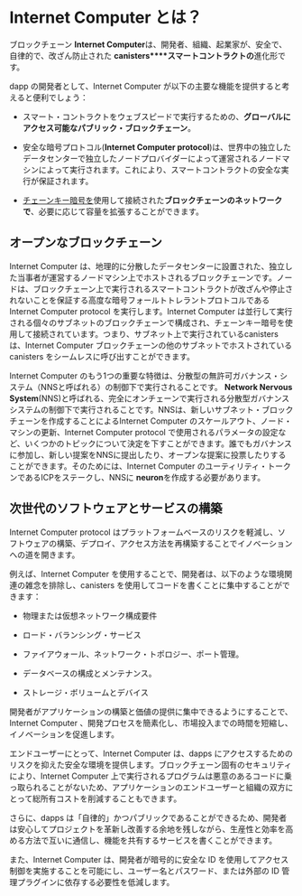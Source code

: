 # Internet Computer とは？

ブロックチェーン **Internet Computer**は、開発者、組織、起業家が、安全で、自律的で、改ざん防止された **canisters****スマートコントラクトの**進化形です。

dapp の開発者として、Internet Computer が以下の主要な機能を提供すると考えると便利でしょう：

- スマート・コントラクトをウェブスピードで実行するための、**グローバルにアクセス可能なパブリック・ブロックチェーン**。

- 安全な暗号プロトコル(**Internet Computer protocol**)は、世界中の独立したデータセンターで独立したノードプロバイダーによって運営されるノードマシンによって実行されます。これにより、スマートコントラクトの安全な実行が保証されます。

- [チェーンキー暗号を](https://internetcomputer.org/how-it-works/#Chain-key-cryptography)使用して接続された**ブロックチェーンのネットワークで**、必要に応じて容量を拡張することができます。

## オープンなブロックチェーン

Internet Computer は、地理的に分散したデータセンターに設置された、独立した当事者が運営するノードマシン上でホストされるブロックチェーンです。ノードは、ブロックチェーン上で実行されるスマートコントラクトが改ざんや停止されないことを保証する高度な暗号フォールトトレラントプロトコルであるInternet Computer protocol を実行します。Internet Computer は並行して実行される個々のサブネットのブロックチェーンで構成され、チェーンキー暗号を使用して接続されています。つまり、サブネット上で実行されているcanisters は、Internet Computer ブロックチェーンの他のサブネットでホストされているcanisters をシームレスに呼び出すことができます。

Internet Computer のもう1つの重要な特徴は、分散型の無許可ガバナンス・システム（NNSと呼ばれる）の制御下で実行されることです。 **Network Nervous System**(NNS)と呼ばれる、完全にオンチェーンで実行される分散型ガバナンスシステムの制御下で実行されることです。NNSは、新しいサブネット・ブロックチェーンを作成することによるInternet Computer のスケールアウト、ノード・マシンの更新、Internet Computer protocol で使用されるパラメータの設定など、いくつかのトピックについて決定を下すことができます。誰でもガバナンスに参加し、新しい提案をNNSに提出したり、オープンな提案に投票したりすることができます。そのためには、Internet Computer のユーティリティ・トークンであるICPをステークし、NNSに **neuron**を作成する必要があります。

## 次世代のソフトウェアとサービスの構築

Internet Computer protocol はプラットフォームベースのリスクを軽減し、ソフトウェアの構築、デプロイ、アクセス方法を再構築することでイノベーションへの道を開きます。

例えば、Internet Computer を使用することで、開発者は、以下のような環境関連の雑念を排除し、canisters を使用してコードを書くことに集中することができます：

- 物理または仮想ネットワーク構成要件

- ロード・バランシング・サービス

- ファイアウォール、ネットワーク・トポロジー、ポート管理。

- データベースの構成とメンテナンス。

- ストレージ・ボリュームとデバイス

開発者がアプリケーションの構築と価値の提供に集中できるようにすることで、Internet Computer 、開発プロセスを簡素化し、市場投入までの時間を短縮し、イノベーションを促進します。

エンドユーザーにとって、Internet Computer は、dapps にアクセスするためのリスクを抑えた安全な環境を提供します。ブロックチェーン固有のセキュリティにより、Internet Computer 上で実行されるプログラムは悪意のあるコードに乗っ取られることがないため、アプリケーションのエンドユーザーと組織の双方にとって総所有コストを削減することもできます。

さらに、dapps は「自律的」かつパブリックであることができるため、開発者は安心してプロジェクトを革新し改善する余地を残しながら、生産性と効率を高める方法で互いに通信し、機能を共有するサービスを書くことができます。

また、Internet Computer は、開発者が暗号的に安全な ID を使用してアクセス制御を実施することを可能にし、ユーザー名とパスワード、または外部の ID 管理プラグインに依存する必要性を低減します。

<!---
# What is the Internet Computer?

The **Internet Computer** is a blockchain that enables developers, organizations, and entrepreneurs to build and deploy secure, autonomous, and tamper-proof **canisters**, an evolution of **smart contracts**.

As a dapp developer, you might find it useful to think of the Internet Computer as providing the following key features:

-   A **globally-accessible, public blockchain** for running smart contracts at web speed, that can serve interactive web content to users.

-   A secure cryptographic protocol (**Internet Computer protocol**) run by nodes machines operated by independent node providers in independent data centers all over the world. This guarantees the secure execution of smart contracts.

-   A **network of blockchains** connected using [chain key cryptography](https://internetcomputer.org/how-it-works/#Chain-key-cryptography) that can scale out its capacity as required.

## An open blockchain

The Internet Computer is a blockchain hosted on node machines operated by independent parties and located in geographically distributed data centers. The nodes run the Internet Computer protocol, an advanced cryptographic fault-tolerant protocol which ensures that smart contracts running on the blockchain cannot be tampered with or stopped. The Internet Computer is composed of individual subnet blockchains running in parallel and connected using chain key cryptography. This means that canisters running on a subnet can seamlessly call canisters hosted in any other subnet of the Internet Computer blockchain.

Another important feature of the Internet Computer is that it runs under the control of a decentralized, permissionless governance system, called **Network Nervous System** (NNS), which runs completely on-chain. The NNS can make decisions on several topics, including scaling out the Internet Computer by creating new subnet blockchains, updating the node machines, and configuring parameters used in the Internet Computer protocol. Anyone can participate in the governance and submit new proposals to the NNS or vote on open proposals. To do so, users have to stake ICP, the Internet Computer utility token, and create a **neuron** with the NNS.

## Building the next generation of software and services

The Internet Computer protocol reduces platform-based risks and paves the way for innovation by re-imagining how software is built, deployed, and accessed.

For example, with the Internet Computer, developers can focus on writing code using canisters without environment-related distractions such as:

-   Physical or virtual network configuration requirements.

-   Load balancing services.

-   Firewalls, network topology, or port management.

-   Database configuration and maintenance.

-   Storage volumes and devices.

By enabling developers to focus on building applications and delivering value, the Internet Computer helps simplify the development process, reduce time to market, and foster innovation.

For end-users, the Internet Computer provides a secure environment for accessing dapps with fewer risks. Because of the inherent security of the blockchain, programs running on the Internet Computer cannot be hijacked by malicious code, which also reduces the total cost of ownership for both application end-users or organizations.

In addition, because dapps can be "autonomous" and public, developers can write services that communicate with each other and share functions in ways that increase productivity and efficiency while leaving room to innovate and improve projects with confidence.

The Internet Computer also enables developers to use cryptographically-secure identities to enforce access controls, reducing the need to rely on usernames and passwords or external identity management plug-ins.

-->
